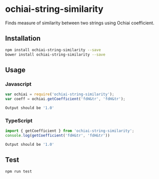 # ochiai-string-similarity
Finds measure of similarity between two strings using Ochiai coefficient.

## Installation 
```sh
npm install ochiai-string-similarity --save
bower install ochiai-string-similarity --save
```

## Usage

### Javascript

```javascript
var ochiai = require('ochiai-string-similarity');
var coeff = ochiai.getCoefficient('fdH&tr', 'fdH&tr');
```
```sh
Output should be '1.0'
```

### TypeScript
```typescript
import { getCoefficient } from 'ochiai-string-similarity';
console.log(getCoefficient('fdH&tr', 'fdH&tr'))
```
```sh
Output should be '1.0'
```

## Test 
```sh
npm run test
```